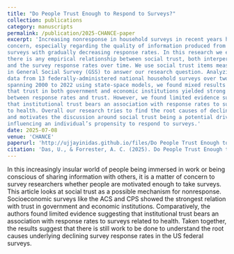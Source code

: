 ```yaml
---
title: "Do People Trust Enough to Respond to Surveys?"
collection: publications
category: manuscripts
permalink: /publication/2025-CHANCE-paper
excerpt: 'Increasing nonresponse in household surveys in recent years has been a matter of
concern, especially regarding the quality of information produced from large scale
surveys with gradually decreasing response rates. In this research we explore if
there is any empirical relationship between social trust, both interpersonal and institutional,
and the survey response rates over time. We use social trust items measured
in General Social Survey (GSS) to answer our research question. Analyzing
data from 13 federally-administered national household surveys over two decades
spanning 2000 to 2022 using state-space models, we found mixed results indicating
that trust in both government and economic institutions yielded strong associations
between response rates and trust. However, we found limited evidence suggesting
that institutional trust bears an association with response rates to surveys related
to health. Overall our research tries to find the root causes of declining survey response
and motivates the discussion around social trust being a potential driver of
influencing an individual’s propensity to respond to surveys.'
date: 2025-07-08
venue: 'CHANCE'
paperurl: 'http://ujjayinidas.github.io/files/Do People Trust Enough to Respond to Surveys.pdf'
citation: 'Das, U., & Forrester, A. C. (2025). Do People Trust Enough to Respond to Surveys? CHANCE, 38(2), 23–33. https://doi.org/10.1080/09332480.2025.2510158.'
---
```


In this increasingly insular world of people being immersed in work or being conscious of sharing information with others, it is a matter of concern to survey researchers whether people are motivated enough to take surveys. This article looks at social trust as a possible mechanism for nonresponse. Socioeconomic surveys like the ACS and CPS showed the strongest relation with trust in government and economic institutions. Comparatively, the authors found limited evidence suggesting that institutional trust bears an association with response rates to surveys related to health. Taken together, the results suggest that there is still work to be done to understand the root causes underlying declining survey response rates in the US federal surveys.
